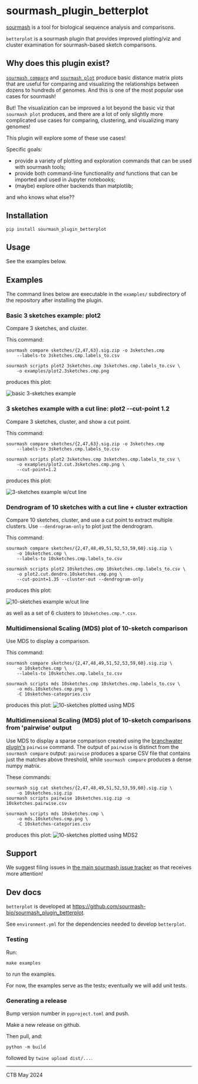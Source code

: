 # sourmash_plugin_betterplot

[sourmash](https://sourmash.readthedocs.io/) is a tool for biological
sequence analysis and comparisons.

`betterplot` is a sourmash plugin that provides improved plotting/viz
and cluster examination for sourmash-based sketch comparisons.

## Why does this plugin exist?

[`sourmash compare`](https://sourmash.readthedocs.io/en/latest/command-line.html#sourmash-compare-compare-many-signatures)
and
[`sourmash plot`](https://sourmash.readthedocs.io/en/latest/command-line.html#sourmash-plot-cluster-and-visualize-comparisons-of-many-signatures)
produce basic distance matrix plots that are useful for comparing and
visualizing the relationships between dozens to hundreds of
genomes. And this is one of the most popular use cases for sourmash!

But! The visualization can be improved a lot beyond the basic viz
that `sourmash plot` produces, and there are a lot of only slightly
more complicated use cases for comparing, clustering, and visualizing
many genomes!

This plugin will explore some of these use cases!

Specific goals:

* provide a variety of plotting and exploration commands that can be used
  with sourmash tools;
* provide both command-line functionality _and_ functions that can be
  imported and used in Jupyter notebooks;
* (maybe) explore other backends than matplotlib;

and who knows what else??

## Installation

```
pip install sourmash_plugin_betterplot
```

## Usage

See the examples below.

## Examples

The command lines below are executable in the `examples/` subdirectory
of the repository after installing the plugin.

### Basic 3 sketches example: plot2

Compare 3 sketches, and cluster.

This command:
```
sourmash compare sketches/{2,47,63}.sig.zip -o 3sketches.cmp
    --labels-to 3sketches.cmp.labels_to.csv

sourmash scripts plot2 3sketches.cmp 3sketches.cmp.labels_to.csv \
    -o examples/plot2.3sketches.cmp.png
```

produces this plot:

![basic 3-sketches example](examples/plot2.3sketches.cmp.png)

### 3 sketches example with a cut line: plot2 --cut-point 1.2

Compare 3 sketches, cluster, and show a cut point.

This command:
```
sourmash compare sketches/{2,47,63}.sig.zip -o 3sketches.cmp
    --labels-to 3sketches.cmp.labels_to.csv

sourmash scripts plot2 3sketches.cmp 3sketches.cmp.labels_to_csv \
    -o examples/plot2.cut.3sketches.cmp.png \
    --cut-point=1.2
```

produces this plot:

![3-sketches example w/cut line](examples/plot2.cut.3sketches.cmp.png)

### Dendrogram of 10 sketches with a cut line + cluster extraction

Compare 10 sketches, cluster, and use a cut point to extract
multiple clusters. Use `--dendrogram-only` to plot just the dendrogram.

This command:
```
sourmash compare sketches/{2,47,48,49,51,52,53,59,60}.sig.zip \
    -o 10sketches.cmp \
    --labels-to 10sketches.cmp.labels_to.csv

sourmash scripts plot2 10sketches.cmp 10sketches.cmp.labels_to.csv \
    -o plot2.cut.dendro.10sketches.cmp.png \
    --cut-point=1.35 --cluster-out --dendrogram-only
```

produces this plot:

![10-sketches example w/cut line](examples/plot2.cut.dendro.10sketches.cmp.png)

as well as a set of 6 clusters to `10sketches.cmp.*.csv`.

### Multidimensional Scaling (MDS) plot of 10-sketch comparison

Use MDS to display a comparison.

This command:
```
sourmash compare sketches/{2,47,48,49,51,52,53,59,60}.sig.zip \
    -o 10sketches.cmp \
    --labels-to 10sketches.cmp.labels_to.csv

sourmash scripts mds 10sketches.cmp 10sketches.cmp.labels_to.csv \
    -o mds.10sketches.cmp.png \
    -C 10sketches-categories.csv
```

produces this plot:
![10-sketches plotted using MDS](examples/mds.10sketches.cmp.png)

### Multidimensional Scaling (MDS) plot of 10-sketch comparisons from 'pairwise' output

Use MDS to display a sparse comparison created using the
[branchwater plugin's](https://github.com/sourmash-bio/sourmash_plugin_branchwater)
`pairwise` command. The output of `pairwise` is distinct from the
`sourmash compare` output: `pairwise` produces a sparse CSV file that
contains just the matches above threshold, while `sourmash compare`
produces a dense numpy matrix.

These commands:
```
sourmash sig cat sketches/{2,47,48,49,51,52,53,59,60}.sig.zip \
    -o 10sketches.sig.zip
sourmash scripts pairwise 10sketches.sig.zip -o 10sketches.pairwise.csv

sourmash scripts mds 10sketches.cmp \
    -o mds.10sketches.cmp.png \
    -C 10sketches-categories.csv
```

produces this plot:
![10-sketches plotted using MDS2](examples/mds2.10sketches.cmp.png)

## Support

We suggest filing issues in [the main sourmash issue tracker](https://github.com/dib-lab/sourmash/issues) as that receives more attention!

## Dev docs

`betterplot` is developed at
https://github.com/sourmash-bio/sourmash_plugin_betterplot.

See `environment.yml` for the dependencies needed to develop `betterplot`.

### Testing

Run:
```
make examples
```
to run the examples.

For now, the examples serve as the tests; eventually we will add unit tests.

### Generating a release

Bump version number in `pyproject.toml` and push.

Make a new release on github.

Then pull, and:

```
python -m build
```

followed by `twine upload dist/...`.

---

CTB May 2024
